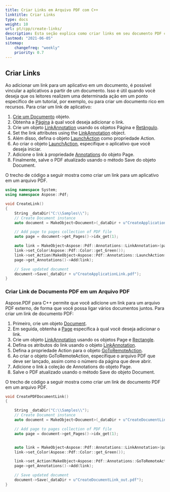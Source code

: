 ```yaml
---
title: Criar Links em Arquivo PDF com C++
linktitle: Criar Links
type: docs
weight: 10
url: pt/cpp/create-links/
description: Esta seção explica como criar links em seu documento PDF com C++.
lastmod: "2021-06-05"
sitemap:
    changefreq: "weekly"
    priority: 0.7
---
```


## Criar Links

Ao adicionar um link para um aplicativo em um documento, é possível vincular a aplicativos a partir de um documento. Isso é útil quando você deseja que os leitores realizem uma determinada ação em um ponto específico de um tutorial, por exemplo, ou para criar um documento rico em recursos. Para criar um link de aplicativo:

1. [Crie um Documento](https://reference.aspose.com/pdf/cpp/class/aspose.pdf.document) objeto.
1. Obtenha a [Página](https://reference.aspose.com/pdf/cpp/class/aspose.pdf.page) à qual você deseja adicionar o link.
1. Crie um objeto [LinkAnnotation](https://reference.aspose.com/pdf/cpp/class/aspose.pdf.annotations.link_annotation/) usando os objetos Página e [Retângulo](https://reference.aspose.com/pdf/cpp/class/aspose.pdf.rectangle).
1. Set the link attributes using the [LinkAnnotation](https://reference.aspose.com/pdf/cpp/class/aspose.pdf.annotations.link_annotation/) object.
1. Além disso, defina o objeto [LaunchAction](https://reference.aspose.com/pdf/cpp/class/aspose.pdf.annotations.launch_action/) como propriedade Action.
1. Ao criar o objeto [LaunchAction](https://reference.aspose.com/pdf/cpp/class/aspose.pdf.annotations.launch_action/), especifique o aplicativo que você deseja iniciar.
1. Adicione o link à propriedade [Annotations](https://reference.aspose.com/pdf/cpp/namespace/aspose.pdf.annotations) do objeto Page.
1. Finalmente, salve o PDF atualizado usando o método Save do objeto Document.

O trecho de código a seguir mostra como criar um link para um aplicativo em um arquivo PDF.

```cpp
using namespace System;
using namespace Aspose::Pdf;

void CreateLink() 
{
    String _dataDir("C:\\Samples\\");
    // Create Document instance
    auto document = MakeObject<Document>(_dataDir + u"CreateApplicationLink.pdf");

    // Add page to pages collection of PDF file
    auto page = document->get_Pages()->idx_get(1);

    auto link = MakeObject<Aspose::Pdf::Annotations::LinkAnnotation>(page, MakeObject<Rectangle>(100, 200, 300, 300));
    link->set_Color(Aspose::Pdf::Color::get_Green());
    link->set_Action(MakeObject<Aspose::Pdf::Annotations::LaunchAction>(document, _dataDir + u"sample.pdf"));
    page->get_Annotations()->Add(link);

    // Save updated document
    document->Save(_dataDir + u"CreateApplicationLink.pdf");
}
```
### Criar Link de Documento PDF em um Arquivo PDF

Aspose.PDF para C++ permite que você adicione um link para um arquivo PDF externo, de forma que você possa ligar vários documentos juntos. Para criar um link de documento PDF:

1. Primeiro, crie um objeto [Document](https://reference.aspose.com/pdf/cpp/class/aspose.pdf.document).
1. Em seguida, obtenha a [Page](https://reference.aspose.com/pdf/cpp/class/aspose.pdf.page) específica à qual você deseja adicionar o link.
1. Crie um objeto [LinkAnnotation](https://reference.aspose.com/pdf/cpp/class/aspose.pdf.annotations.link_annotation/) usando os objetos Page e [Rectangle](https://reference.aspose.com/pdf/cpp/class/aspose.pdf.rectangle).
1. Defina os atributos do link usando o objeto [LinkAnnotation](https://reference.aspose.com/pdf/cpp/class/aspose.pdf.annotations.link_annotation/).
1. Defina a propriedade Action para o objeto [GoToRemoteAction](https://reference.aspose.com/pdf/cpp/class/aspose.pdf.annotations.go_to_remote_action/).
1. Ao criar o objeto GoToRemoteAction, especifique o arquivo PDF que deve ser lançado, assim como o número da página que deve abrir.
1. Adicione o link à coleção de Annotations do objeto Page.
1. Salve o PDF atualizado usando o método Save do objeto Document.

O trecho de código a seguir mostra como criar um link de documento PDF em um arquivo PDF.

```cpp
void CreatePDFDocumentLink() 
{

    String _dataDir("C:\\Samples\\");
    // Create Document instance
    auto document = MakeObject<Document>(_dataDir + u"CreateDocumentLink.pdf");

    // Add page to pages collection of PDF file
    auto page = document->get_Pages()->idx_get(1);


    auto link = MakeObject<Aspose::Pdf::Annotations::LinkAnnotation>(page, MakeObject<Rectangle>(100, 200, 300, 300));
    link->set_Color(Aspose::Pdf::Color::get_Green());

    link->set_Action(MakeObject<Aspose::Pdf::Annotations::GoToRemoteAction>(_dataDir + u"sample.pdf", 1));
    page->get_Annotations()->Add(link);

    // Save updated document
    document->Save(_dataDir + u"CreateDocumentLink_out.pdf");
}
```